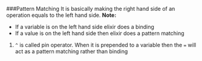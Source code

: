 ###Pattern Matching
It is basically making the right hand side of an operation equals to the left hand side. 
__Note:__

* If a variable is on the left hand side elixir does a binding
* If a value is on the left hand side then elixir does a pattern matching

1. `^` is called pin operator. When it is prepended to a variable then the `=` will act as a pattern matching rather than binding

